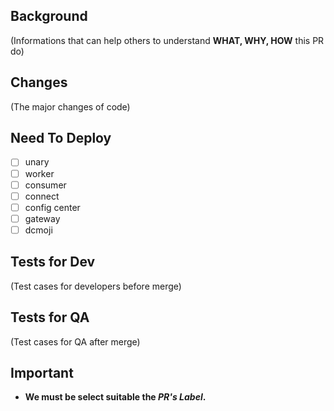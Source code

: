 ## Background
(Informations that can help others to understand **WHAT, WHY, HOW** this PR do)

## Changes
(The major changes of code)

## Need To Deploy 
- [ ] unary 
- [ ] worker 
- [ ] consumer 
- [ ] connect 
- [ ] config center
- [ ] gateway 
- [ ] dcmoji

## Tests for Dev
(Test cases for developers before merge)

## Tests for QA
(Test cases for QA after merge)

## Important

- **We must be select suitable the *PR's Label*.**
